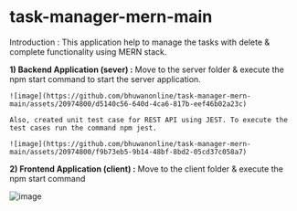 # task-manager-mern-main

Introduction :
This application help to manage the tasks with delete & complete functionality using MERN stack.

**1) Backend Application (sever) :**
    Move to the server folder & execute the npm start command to start the server application.

    ![image](https://github.com/bhuwanonline/task-manager-mern-main/assets/20974800/d5140c56-640d-4ca6-817b-eef46b02a23c)

    Also, created unit test case for REST API using JEST. To execute the test cases run the command npm jest.

    ![image](https://github.com/bhuwanonline/task-manager-mern-main/assets/20974800/f9b73eb5-9b14-48bf-8bd2-05cd37c058a7)

   
**2) Frontend Application (client) :**
   Move to the client folder & execute the npm start command

   ![image](https://github.com/bhuwanonline/task-manager-mern-main/assets/20974800/bdf9bae4-f8d8-4a52-bb29-3c7053061a24)
   
